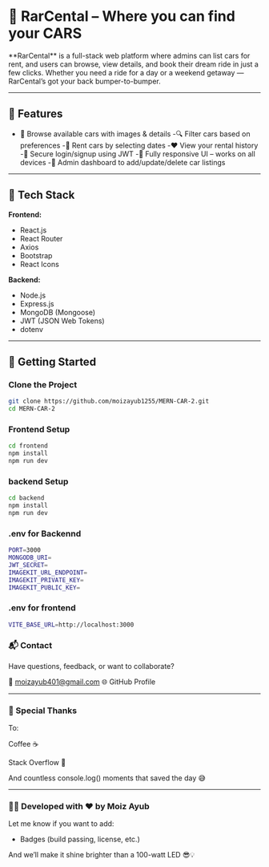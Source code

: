 # 🧠 RarCental – Where you can find your CARS

<p>**RarCental** is a full-stack web platform where admins can list cars for rent, and users can browse, view details, and book their dream ride in just a few clicks. Whether you need a ride for a day or a weekend getaway — RarCental’s got your back bumper-to-bumper.</p>

---

## 🌟 Features

- 🚗 Browse available cars with images & details
-🔍 Filter cars based on preferences
-🛒 Rent cars by selecting dates
-❤️ View your rental history
-🔐 Secure login/signup using JWT
-📱 Fully responsive UI – works on all devices
-👑 Admin dashboard to add/update/delete car listings

---

## 🧰 Tech Stack

**Frontend:**
- React.js
- React Router
- Axios
- Bootstrap
- React Icons

**Backend:**
- Node.js
- Express.js
- MongoDB (Mongoose)
- JWT (JSON Web Tokens)
- dotenv

---

## 🚀 Getting Started

### Clone the Project

```sh
git clone https://github.com/moizayub1255/MERN-CAR-2.git
cd MERN-CAR-2
```

### Frontend Setup
```sh
cd frontend
npm install
npm run dev
```

### backend Setup
```sh
cd backend
npm install
npm run dev
```

### .env for Backennd
```sh
PORT=3000
MONGODB_URI=
JWT_SECRET=
IMAGEKIT_URL_ENDPOINT=
IMAGEKIT_PRIVATE_KEY=
IMAGEKIT_PUBLIC_KEY=

```


### .env for frontend
```sh
VITE_BASE_URL=http://localhost:3000

```

### 📬 Contact
Have questions, feedback, or want to collaborate?

📧 moizayub401@gmail.com
🌐 GitHub Profile

---

### 🙌 Special Thanks
To:

Coffee ☕

Stack Overflow 🧠

And countless console.log() moments that saved the day 😅

---

### 👨‍💻 Developed with ❤️ by Moiz Ayub

Let me know if you want to add:
- Badges (build passing, license, etc.)

And we’ll make it shine brighter than a 100-watt LED 😎💡
